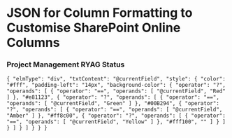 # JSON for Column Formatting to Customise SharePoint Online Columns

### Project Management RYAG Status


`{
    "elmType": "div",
    "txtContent": "@currentField",
    "style": {
        "color": "#fff",
        "padding-left": "14px",
        "background-color": {
            "operator": "?",
            "operands": [
                {
                    "operator": "==",
                    "operands": [
                        "@currentField",
                        "Red"
                    ]
                },
                "#e81123",
                {
                    "operator": "?",
                    "operands": [
                        {
                            "operator": "==",
                            "operands": [
                                "@currentField",
                                "Green"
                            ]
                        },
                        "#00B294",
                        {
                            "operator": "?",
                            "operands": [
                                {
                                    "operator": "==",
                                    "operands": [
                                        "@currentField",
                                        "Amber"
                                    ]
                                },
                                "#ff8c00",
                                {
                                    "operator": "?",
                                    "operands": [
                                        {
                                            "operator": "==",
                                            "operands": [
                                                "@currentField",
                                                "Yellow"
                                            ]
                                        },
                                        "#fff100",
                                        ""
                                    ]
                                }
                            ]
                        }
                    ]
                }
            ]
        }
    }
}`
